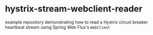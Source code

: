 # hystrix-stream-webclient-reader
example repository demonstrating how to read a Hystrix circuit breaker heartbeat stream using Spring Web Flux's `WebClient`
